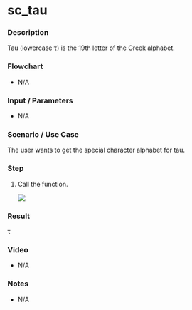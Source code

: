 ﻿# sc_tau

### Description

Tau (lowercase τ) is the 19th letter of the Greek alphabet.

### Flowchart

- N/A 

### Input / Parameters

- N/A

### Scenario / Use Case

The user wants to get the special character alphabet for tau.

### Step

1. Call the function.
    
    ![](../../../../document/function/SpecialCharacter/sc_tau1/sc_tau-step-1.png?raw=true)
 
### Result

 τ
 
### Video

- N/A

<!--[![Video](http://i.imgur.com/Ot5DWAW.png)](https://youtu.be/StTqXEQ2l-Y?t=35s)-->

### Notes

- N/A